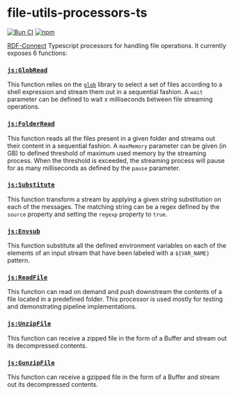 # file-utils-processors-ts

[![Bun CI](https://github.com/rdf-connect/file-utils-processors-ts/actions/workflows/build-test.yml/badge.svg)](https://github.com/rdf-connect/file-utils-processors-ts/actions/workflows/build-test.yml) [![npm](https://img.shields.io/npm/v/@rdfc/file-utils-processors-ts.svg?style=popout)](https://npmjs.com/package/@rdfc/file-utils-processors-ts)

[RDF-Connect](https://rdf-connect.github.io/rdfc.github.io/) Typescript processors for handling file operations. It currently exposes 6 functions:

### [`js:GlobRead`](https://github.com/rdf-connect/file-utils-processors-ts/blob/main/processors.ttl#L10)

This function relies on the [`glob`](https://www.npmjs.com/package/glob) library to select a set of files according to a shell expression and stream them out in a sequential fashion. A `wait` parameter can be defined to wait x milliseconds between file streaming operations.

### [`js:FolderRead`](https://github.com/rdf-connect/file-utils-processors-ts/blob/main/processors.ttl#L70)

This function reads all the files present in a given folder and streams out their content in a sequential fashion. A `maxMemory` parameter can be given (in GB) to defined threshold of maximum used memory by the streaming process. When the threshold is exceeded, the streaming process will pause for as many  milliseconds as defined by the `pause` parameter.

### [`js:Substitute`](https://github.com/rdf-connect/file-utils-processors-ts/blob/main/processors.ttl#L121)

This function transform a stream by applying a given string substitution on each of the messages. The matching string can be a regex defined by the `source` property and setting the `regexp` property to `true`.

### [`js:Envsub`](https://github.com/rdf-connect/file-utils-processors-ts/blob/main/processors.ttl#L185)

This function substitute all the defined environment variables on each of the elements of an input stream that have been labeled with a `${VAR_NAME}` pattern.

### [`js:ReadFile`](https://github.com/rdf-connect/file-utils-processors-ts/blob/main/processors.ttl#L220)

This function can read on demand and push downstream the contents of a file located in a predefined folder. This processor is used mostly for testing and demonstrating pipeline implementations.

### [`js:UnzipFile`](https://github.com/rdf-connect/file-utils-processors-ts/blob/main/processors.ttl#L265)

This function can receive a zipped file in the form of a Buffer and stream out its decompressed contents.

### [`js:GunzipFile`](https://github.com/rdf-connect/file-utils-processors-ts/blob/main/processors.ttl#L310)

This function can receive a gzipped file in the form of a Buffer and stream out its decompressed contents.
